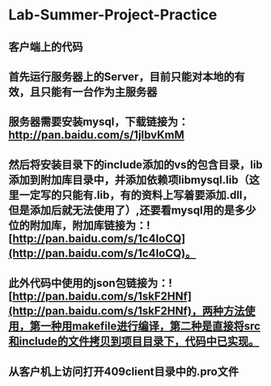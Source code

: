 ﻿# Lab-Summer-Project-Practice

## 客户端上的代码
## 首先运行服务器上的Server，目前只能对本地的有效，且只能有一台作为主服务器
## 服务器需要安装mysql，下载链接为：http://pan.baidu.com/s/1jIbvKmM
## 然后将安装目录下的include添加的vs的包含目录，lib添加到附加库目录中，并添加依赖项libmysql.lib（这里一定写的只能有.lib，有的资料上写着要添加.dll，但是添加后就无法使用了）,还要看mysql用的是多少位的附加库，附加库链接为：![http://pan.baidu.com/s/1c4IoCQ](http://pan.baidu.com/s/1c4IoCQ)。
## 此外代码中使用的json包链接为：![http://pan.baidu.com/s/1skF2HNf](http://pan.baidu.com/s/1skF2HNf)，两种方法使用，第一种用makefile进行编译，第二种是直接将src和include的文件拷贝到项目目录下，代码中已实现。
## 从客户机上访问打开409client目录中的.pro文件
